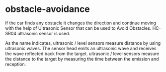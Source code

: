 # obstacle-avoidance

If the car finds any obstacle it changes the direction and continue moving with the help of Ultrasonic Sensor that can be used to Avoid Obstacles.
HC-SR04 ultrasonic sensor is used.

As the name indicates, ultrasonic / level sensors measure distance by using ultrasonic waves.
The sensor head emits an ultrasonic wave and receives the wave reflected back from the target. ultrasonic / level sensors measure the distance to the target by measuring the time between the emission and reception.
